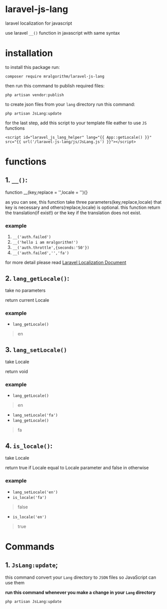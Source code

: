 # laravel-js-lang
laravel localization for javascript

use laravel `__()` function in javascript with same syntax

# installation
to install this package run:

`composer require mralgorithm/laravel-js-lang`

then run this command to publish required files:

`php artisan vendor:publish`

to create json files from your `lang` directory run this command:

`php artisan JsLang:update`

for the last step, add this script to your template file eather to use `JS` functions

`<script id="laravel_js_lang_helper" lang="{{ App::getLocale() }}" src="{{ url('/laravel-js-lang/js/JsLang.js') }}"></script>`

# functions
## 1. `__()`:
function __(key,replace = '',locale = ''){}

as you can see, this function take three parameters(key,replace,locale) that key is necessary and others(replace,locale) is optional.
this function return the translation(if exist!) or the key if the translation does not exist.

### example

1. `__('auth.failed')`
2. `__('hello i am mralgorithm!')`
3. `__('auth.throttle',{seconds:'50'})`
4. `__('auth.failed','','fa')`

for more detail please read [Laravel Localization Document](https://laravel.com/docs/9.x/localization)

## 2. `lang_getLocale()`:
take no parameters

return current Locale

### example
- `lang_getLocale()`
> en


## 3. `lang_setLocale()`
take Locale

return void

### example
- `lang_getLocale()`
> en
- `lang_setLocale('fa')`
- `lang_getLocale()`
> fa

## 4. `is_locale()`:
take Locale

return true if Locale equal to Locale parameter and false in otherwise

### example 
- `lang_setLocale('en')`
- `is_locale('fa')`
> false
- `is_locale('en')`
> true

# Commands
## 1. `JsLang:update`;
this command convert your `Lang` directory to `JSON` files so JavaScript can use them

**run this command whenever you make a change in your `Lang` directory**

`php artisan JsLang:update`
